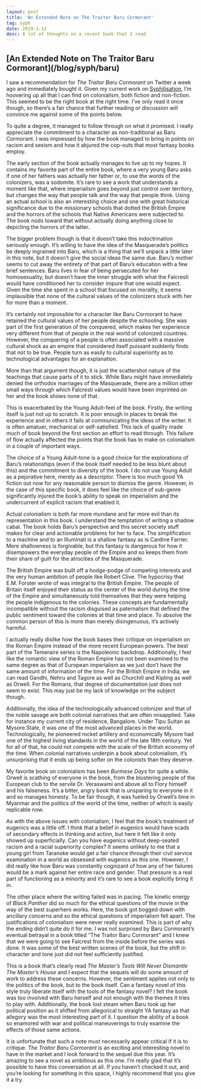 ```yaml
---
layout: post
title: 'An Extended Note on The Traitor Baru Cormorant'
tag: syph
date: 2019-1-12
desc: A lot of thoughts on a recent book that I read
---
```

<h2>[An Extended Note on The Traitor Baru Cormorant](/blog/syph/baru)</h2>

I saw a recommendation for *The Traitor Baru Cormorant* on Twitter a week ago and immediately bought it. Given my current work on [Syphilisation](/blog/syph/manifesto), I’m hoovering up all that I can find on colonialism, both fiction and non-fiction. This seemed to be the right book at the right time. I’ve only read it once though, so there’s a fair chance that further reading or discussion will convince me against some of the points below.


To quite a degree, it managed to follow through on what it promised. I really appreciate the commitment to a character as non-traditional as Baru Cormorant. I was impressed by how the book managed to bring in points on racism and sexism and how it abjured the cop-outs that most fantasy books employ.


The early section of the book actually manages to live up to my hopes. It contains my favorite part of the entire book, where a very young Baru asks if one of her fathers was actually her father or, to use the words of the colonizers, was a sodomite. It’s rare to see a work that understands a moment like that, where imperialism goes beyond just control over territory, but changes the way that people talk and the way that people think. Using an actual school is also an interesting choice and one with great historical significance due to the missionary schools that dotted the British Empire and the horrors of the schools that Native Americans were subjected to. The book nods toward that without actually doing anything close to depicting the horrors of the latter.


The bigger problem though is that it doesn’t take this indoctrination seriously enough. It’s willing to have the idea of the Masquerade’s politics be deeply ingrained into Baru, which is a thing that we’ll unpack a little later in this note, but it doesn’t give the social ideas the same due. Baru’s mother seems to cut away the entirety of that part of Baru’s education with a few brief sentences. Baru lives in fear of being persecuted for her homosexuality, but doesn’t have the inner struggle with what the Falcresti would have conditioned her to consider impure that one would expect. Given the time she spent in a school that focused on morality, it seems implausible that none of the cultural values of the colonizers stuck with her for more than a moment.


It’s certainly not impossible for a character like Baru Cormorant to have retained the cultural values of her people despite the schooling. She was part of the first generation of the conquered, which makes her experience very different from that of people in the real world of colonized countries. However, the conquering of a people is often associated with a massive cultural shock as an empire that considered itself puissant suddenly finds that not to be true. People turn as easily to cultural superiority as to technological advantages for an explanation.


More than that argument though, it is just the scattershot nature of the teachings that cause parts of it to stick. While Baru might have immediately denied the orthodox marriages of the Masquerade, there are a million other small ways through which Falcresti values would have been imprinted on her and the book shows none of that.


This is exacerbated by the Young Adult-feel of the book. Firstly, the writing itself is just not up to scratch. It is poor enough in places to break the experience and in others it fails at communicating the ideas of the writer. It is often amatuer, mechanical or self-satisfied. This lack of quality made much of book beyond the first section an effort to read through. This failure of flow actually affected the points that the book has to make on colonialism in a couple of important ways.


The choice of a Young Adult-tone is a good choice for the explorations of Baru’s relationships (even if the book itself needed to be less blunt about this) and the commitment to diversity of the book. I do not use Young Adult as a pejorative here, merely as a descriptor. There is too much good YA fiction out now for any reasonable person to dismiss the genre. However, in the case of this specific book, it does feel like the choice of sub-genre significantly injured the book’s ability to speak on imperialism and the undercurrent of explicit racism that enabled it.

 
Actual colonialism is both far more mundane and far more evil than its representation in this book. I understand the temptation of writing a shadow cabal. The book holds Baru’s perspective and this secret society stuff makes for clear and actionable problems for her to face. The simplification to a machine and to an Illuminati is a shallow fantasy as is Cardine Farrier. Mere shallowness is forgivable, but this fantasy is dangerous for how it disempowers the everyday people of the Empire and so keeps them from their share of guilt for the atrocities of the Masquerade.


The British Empire was built off a hodge-podge of competing interests and the very human ambition of people like Robert Clive. The hypocrisy that E.M. Forster wrote of was integral to the British Empire. The people of Britain itself enjoyed their status as the center of the world during the time of the Empire and simultaneously told themselves that they were helping the people indigenous to the colonies. These concepts are fundamentally incompatible without the racism disguised as paternalism that defined the public sentiment toward the colonies at that time and place. To absolve the common person of this is more than merely disingenuous, it’s actively harmful.


I actually really dislike how the book bases their critique on imperialism on the Roman Empire instead of the more recent European powers.  The best part of the Temeraire series is the Napoleonic backdrop. Additionally, I feel like the romantic view of the Roman Empire has not been examined to the same degree as that of European imperialism as we just don’t have the same amount of information of the time. For the British Empire in India, we can read Gandhi, Nehru and Tagore as well as Churchill and Kipling as well as Orwell. For the Romans, that degree of documentation just does not seem to exist. This may just be my lack of knowledge on the subject though.


Additionally, the idea of  the technologically advanced colonizer and that of the noble savage are both colonial narratives that are often misapplied. Take for instance my current city of residence, Bangalore. Under Tipu Sultan as Mysore State, it was one of the most advanced places in the world. Technologically, he pioneered rocket artillery and economically Mysore had one of the highest living standards in the world of the late 18th century. Yet for all of that, he could not compete with the scale of the British economy of the time. When colonial narratives underpin a book about colonialism, it’s unsurprising that it ends up being softer on the colonists than they deserve.


My favorite book on colonialism has been *Burmese Days* for quite a while. Orwell is scathing of everyone in the book, from the blustering people of the European club to the servile Dr. Veraswami and above all to Flory himself and his falseness. It’s a bitter, angry book that is unsparing to everyone in it and so manages honesty. To be fair though, it was fueled by Orwell’s time in Myanmar and the politics of the world of the time, neither of which is easily replicable now.


As with the above issues with colonialism, I feel that the book’s treatment of eugenics was a little off. I think that a belief in eugenics would have scads of secondary effects in thinking and action, but here it felt like it only showed up superficially. Can you have eugenics without deep-seated racism and a racial superiority complex? It seems unlikely to me that a young girl from Taranoke would get a fair chance through their civil service examination in a world as obsessed with eugenics as this one. However, I did really like how Baru was constantly cognizant of how any of her failures would be a mark against her entire race and gender. That pressure is a real part of functioning as a minority and it’s rare to see a book explicitly bring it in.


The other place where the writing failed was in pacing. The kinetic energy of *Black Panther* did so much for the ethical questions of the movie in the way of the best superhero works. Here, the book got bogged down with ancillary concerns and so the ethical questions of imperialism fell apart. The justifications of colonialism were never really examined. This is part of why the ending didn’t quite do it for me. I was not surprised by Baru Cormorant’s eventual betrayal in a book titled “The Traitor Baru Cormorant” and I knew that we were going to see Falcrest from the inside before the series was done. It was some of the best written scenes of the book, but the shift in character and tone just did not feel sufficiently justified.


This is a book that’s clearly read *The Master’s Tools Will Never Dismantle The Master’s House* and I expect that the sequels will do some amount of work to address these concerns. However, the sentiment applies not only to the politics of the book, but to the book itself. Can a fantasy novel of this style truly liberate itself with the tools of the fantasy novel? I felt the book was too involved with Baru herself and not enough with the themes it tries to play with. Additionally, the book lost steam when Baru took up her political position as it shifted from allegorical to straight YA fantasy as that allegory was the most interesting part of it. I question the ability of a book so enamored with war and political maneuverings to truly examine the effects of those same actions.


It is unfortunate that such a note must necessarily appear critical if it is to critique. *The Traitor Baru Cormorant* is an exciting and interesting novel to have in the market and I look forward to the sequel due this year. It’s amazing to see a novel as ambitious as this one. I’m really glad that it’s possible to have this conversation at all. If you haven’t checked it out, and you’re looking for something in this space, I highly recommend that you give it a try.

